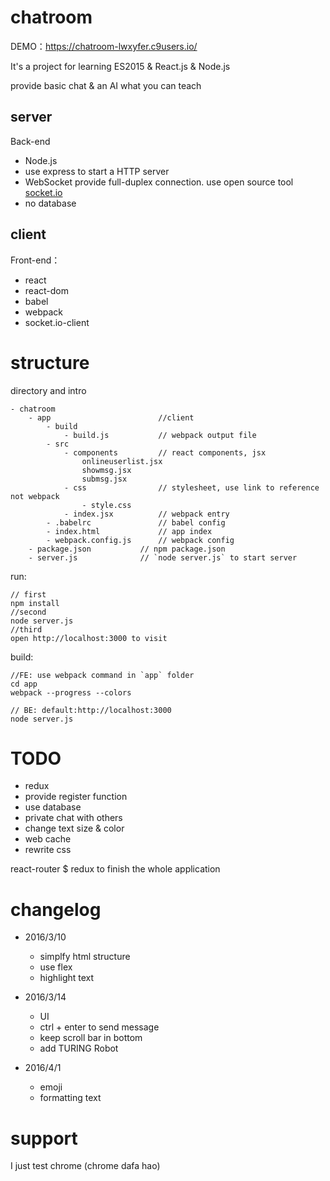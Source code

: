 # chatroom

DEMO：https://chatroom-lwxyfer.c9users.io/

It's a project for learning ES2015 & React.js & Node.js

provide basic chat & an AI what you can teach

## server

Back-end

- Node.js
- use express to start a HTTP server
- WebSocket provide full-duplex connection. use open source tool [socket.io](http://socket.io/)
- no database

## client

Front-end：

- react
- react-dom
- babel
- webpack
- socket.io-client

# structure

directory and intro

```
- chatroom
    - app                        //client 
        - build
            - build.js           // webpack output file
        - src
            - components         // react components, jsx
                onlineuserlist.jsx
                showmsg.jsx
                submsg.jsx
            - css                // stylesheet, use link to reference not webpack
                - style.css
            - index.jsx          // webpack entry
        - .babelrc               // babel config
        - index.html             // app index
        - webpack.config.js      // webpack config
    - package.json           // npm package.json
    - server.js              // `node server.js` to start server
```

run:

```
// first
npm install
//second
node server.js
//third
open http://localhost:3000 to visit
```

build:

```
//FE: use webpack command in `app` folder 
cd app
webpack --progress --colors  

// BE: default:http://localhost:3000
node server.js
```

# TODO

- redux
- provide register function
- use database
- private chat with others
- change text size & color
- web cache
- rewrite css

react-router $ redux to finish the whole application

# changelog

- 2016/3/10
    - simplfy html structure
    - use flex
    - highlight text

- 2016/3/14
    - UI
    - ctrl + enter  to send message
    - keep scroll bar in bottom
    - add TURING Robot
    
- 2016/4/1
    - emoji
    - formatting text

# support

I just test chrome (chrome dafa hao)



